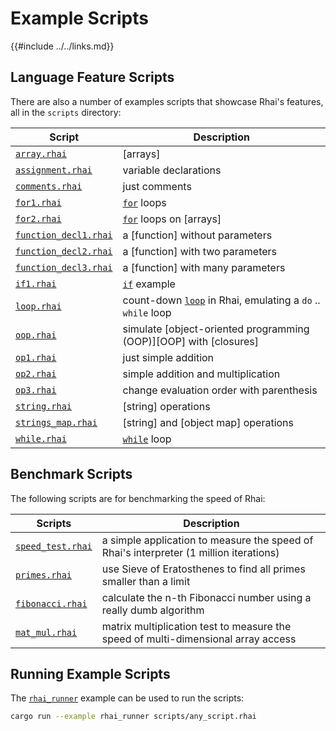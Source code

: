 Example Scripts
==============

{{#include ../../links.md}}

Language Feature Scripts
-----------------------

There are also a number of examples scripts that showcase Rhai's features, all in the `scripts` directory:

| Script                                                            | Description                                                                                 |
| ----------------------------------------------------------------- | ------------------------------------------------------------------------------------------- |
| [`array.rhai`]({{repoTree}}/scripts/array.rhai)                   | [arrays]                                                                                    |
| [`assignment.rhai`]({{repoTree}}/scripts/assignment.rhai)         | variable declarations                                                                       |
| [`comments.rhai`]({{repoTree}}/scripts/comments.rhai)             | just comments                                                                               |
| [`for1.rhai`]({{repoTree}}/scripts/for1.rhai)                     | [`for`]({{rootUrl}}/language/for.md) loops                                                  |
| [`for2.rhai`]({{repoTree}}/scripts/for2.rhai)                     | [`for`]({{rootUrl}}/language/for.md) loops on [arrays]                                      |
| [`function_decl1.rhai`]({{repoTree}}/scripts/function_decl1.rhai) | a [function] without parameters                                                             |
| [`function_decl2.rhai`]({{repoTree}}/scripts/function_decl2.rhai) | a [function] with two parameters                                                            |
| [`function_decl3.rhai`]({{repoTree}}/scripts/function_decl3.rhai) | a [function] with many parameters                                                           |
| [`if1.rhai`]({{repoTree}}/scripts/if1.rhai)                       | [`if`]({{rootUrl}}/language/if.md) example                                                  |
| [`loop.rhai`]({{repoTree}}/scripts/loop.rhai)                     | count-down [`loop`]({{rootUrl}}/language/loop.md) in Rhai, emulating a `do` .. `while` loop |
| [`oop.rhai`]({{repoTree}}/scripts/oop.rhai)                       | simulate [object-oriented programming (OOP)][OOP] with [closures]                           |
| [`op1.rhai`]({{repoTree}}/scripts/op1.rhai)                       | just simple addition                                                                        |
| [`op2.rhai`]({{repoTree}}/scripts/op2.rhai)                       | simple addition and multiplication                                                          |
| [`op3.rhai`]({{repoTree}}/scripts/op3.rhai)                       | change evaluation order with parenthesis                                                    |
| [`string.rhai`]({{repoTree}}/scripts/string.rhai)                 | [string] operations                                                                         |
| [`strings_map.rhai`]({{repoTree}}/scripts/strings_map.rhai)       | [string] and [object map] operations                                                        |
| [`while.rhai`]({{repoTree}}/scripts/while.rhai)                   | [`while`]({{rootUrl}}/language/while.md) loop                                               |


Benchmark Scripts
----------------

The following scripts are for benchmarking the speed of Rhai:

| Scripts                                                   | Description                                                                            |
| --------------------------------------------------------- | -------------------------------------------------------------------------------------- |
| [`speed_test.rhai`]({{repoTree}}/scripts/speed_test.rhai) | a simple application to measure the speed of Rhai's interpreter (1 million iterations) |
| [`primes.rhai`]({{repoTree}}/scripts/primes.rhai)         | use Sieve of Eratosthenes to find all primes smaller than a limit                      |
| [`fibonacci.rhai`]({{repoTree}}/scripts/fibonacci.rhai)   | calculate the n-th Fibonacci number using a really dumb algorithm                      |
| [`mat_mul.rhai`]({{repoTree}}/scripts/mat_mul.rhai)       | matrix multiplication test to measure the speed of multi-dimensional array access      |


Running Example Scripts
----------------------

The [`rhai_runner`](../examples/rust.md) example can be used to run the scripts:

```bash
cargo run --example rhai_runner scripts/any_script.rhai
```
